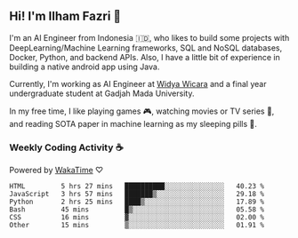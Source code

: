 ## Hi! I'm Ilham Fazri 👋

I'm an AI Engineer from Indonesia 🇮🇩, who likes to build some projects with DeepLearning/Machine Learning frameworks, SQL and NoSQL databases, Docker, Python, and backend APIs. Also, I have a little bit of experience in building a native android app using Java.

Currently, I'm working as AI Engineer at [Widya Wicara](https://widyawicara.com) and a final year undergraduate student at Gadjah Mada University. 

In my free time, I like playing games 🎮, watching movies or TV series 🍿, and reading SOTA paper in machine learning as my sleeping pills 💊. 

### Weekly Coding Activity ☕
Powered by [WakaTime](https://wakatime.com/) ♡
<!--START_SECTION:waka-->

```text
HTML         5 hrs 27 mins   ██████████░░░░░░░░░░░░░░░   40.23 %
JavaScript   3 hrs 57 mins   ███████▒░░░░░░░░░░░░░░░░░   29.18 %
Python       2 hrs 25 mins   ████▒░░░░░░░░░░░░░░░░░░░░   17.89 %
Bash         45 mins         █▒░░░░░░░░░░░░░░░░░░░░░░░   05.58 %
CSS          16 mins         ▓░░░░░░░░░░░░░░░░░░░░░░░░   02.00 %
Other        15 mins         ▒░░░░░░░░░░░░░░░░░░░░░░░░   01.91 %
```

<!--END_SECTION:waka-->

